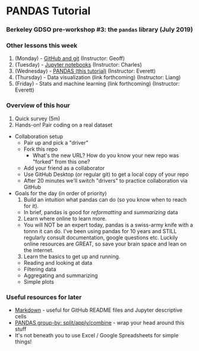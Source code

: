 # PANDAS Tutorial
### Berkeley GDSO pre-workshop #3: the `pandas` library (July 2019)

### Other lessons this week
1. (Monday) - [GitHub and git](https://github.com/geoffbacon/collaboration) (Instructor: Geoff)
1. (Tuesday) - [Jupyter notebooks]() (Instructor: Charles)
1. (Wednesday) - [PANDAS (this tutorial)]() (Instructor: Everett)
1. (Thursday) - Data visualization (link forthcoming) (Instructor: Liang)
1. (Friday) - Stats and machine learning (link forthcoming) (Instructor: Everett)

### Overview of this hour
1. Quick survey (5m)
1. Hands-on! Pair coding on a real dataset
  - Collaboration setup
      - Pair up and pick a "driver"
      - Fork this repo
        - What's the new URL? How do you know your new repo was "forked" from this one?
      - Add your friend as a collaborator
      - Use GitHub Desktop (or regular git) to get a local copy of your repo
    - After 20 minutes we'll switch "drivers" to practice collaboration via GitHub
  - Goals for the day (in order of priority)
    1. Build an intuition what pandas can do (so you know when to reach for it).
      - In brief, pandas is good for _reformatting_ and _summarizing_ data
    2. Learn where online to learn more.
      - You will NOT be an expert today, pandas is a swiss-army knife with a tonnn it can do. I've been using pandas for 10 years and STILL regularly consult documentation, google questions etc. Luckily online resources are GREAT, so save your brain space and lean on the internet.
    3. Learn the basics to get up and running.
      - Reading and looking at data
      - Filtering data
      - Aggregating and summarizing
      - Simple plots


### Useful resources for later
  - [Markdown](https://help.github.com/en/articles/basic-writing-and-formatting-syntax) - useful for GitHub README files and Jupyter descriptive cells
  - [PANDAS group-by: split/apply/combine](https://pandas.pydata.org/pandas-docs/stable/user_guide/groupby.html) - wrap your head around this stuff
  - It's not beneath you to use Excel / Google Spreadsheets for simple things!
